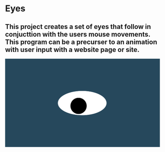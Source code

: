 # Eyes
<h2> This project creates a set of eyes that follow in conjucttion with the users mouse movements.<br>
This program can be a precurser to an animation with user input with a website page or site.</h2>
<img src="oneeye.png" />

